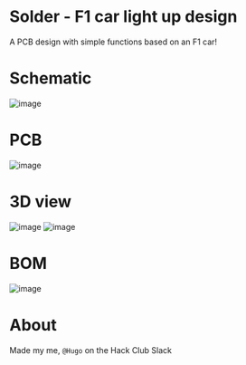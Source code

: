 # Solder - F1 car light up design
A PCB design with simple functions based on an F1 car!
# Schematic
![image](https://github.com/user-attachments/assets/d58edb91-ab1e-4268-9717-d9e4a5b182b2)
# PCB
![image](https://github.com/user-attachments/assets/45d70d81-32d2-488d-8cd1-e78cb4b4c229)
# 3D view
![image](https://github.com/user-attachments/assets/f1cffc93-fadf-475a-98a5-80abcc6cb750)
![image](https://github.com/user-attachments/assets/1a01c0ed-a98e-4159-b626-5c67dc07e110)
# BOM
![image](https://github.com/user-attachments/assets/a262e3be-5708-427f-8990-c0f6b8524efa)
# About
Made my me, `@Hugo` on the Hack Club Slack
